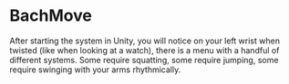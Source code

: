 # BachMove

After starting the system in Unity, you will notice on your left wrist when twisted (like when looking at a watch), there is a menu with a handful of different systems. Some require squatting, some require jumping, some require swinging with your arms rhythmically.
